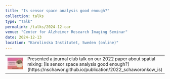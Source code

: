 ```yaml
---
title: "Is sensor space analysis good enough?"
collection: talks
type: "Talk"
permalink: /talks/2024-12-car
venue: "Center for Alzheimer Research Imaging Seminar"
date: 2024-12-13
location: "Karolinska Institutet, Sweden (online)"
---
```



<table style="width: 100%; border-collapse: collapse;">
  <tr>
    <td style="text-align: center; vertical-align: middle; width: 50%;">
      <img src="../images/2024_talk_car.png" alt="" style="max-width: 100%; height: auto;">
    </td>
    <td style="text-align: left; vertical-align: middle; width: 50%;">
      Presented a journal club talk on our 2022 paper about spatial mixing: [Is sensor space analysis good enough?](https://nschawor.github.io/publication/2022_schaworonkow_is)
    </td>
    </tr>
</table>
